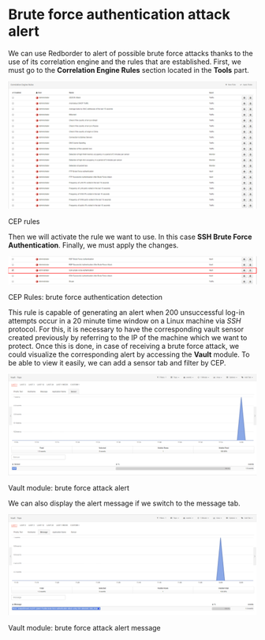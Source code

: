 # Brute force authentication attack alert

We can use Redborder to alert of possible brute force attacks thanks to the use of its correlation engine and the rules that are established. First, we must go to the **Correlation Engine Rules** section located in the **Tools** part.

![CEP rules](images/ch09_img007.png)

CEP rules

Then we will activate the rule we want to use. In this case **SSH Brute Force Authentication**. Finally, we must apply the changes.

![CEP Rules: brute force authentication detection](images/ch09_img008.png)

CEP Rules: brute force authentication detection

This rule is capable of generating an alert when 200 unsuccessful log-in attempts occur in a 20 minute time window on a Linux machine via *SSH* protocol. For this, it is necessary to have the corresponding vault sensor created previously by referring to the IP of the machine which we want to protect. Once this is done, in case of receiving a brute force attack, we could visualize the corresponding alert by accessing the **Vault** module. To be able to view it easily, we can add a sensor tab and filter by CEP.

![Vault module: brute force attack alert](images/ch09_img009.png)

Vault module: brute force attack alert

We can also display the alert message if we switch to the message tab.

![Vault module: brute force attack alert message](images/ch09_img010.png)

Vault module: brute force attack alert message
